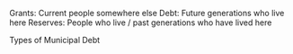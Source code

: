 Grants: Current people somewhere else
Debt: Future generations who live here
Reserves: People who live / past generations who have lived here


Types of Municipal Debt